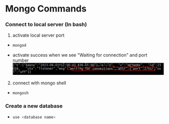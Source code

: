 # Mongo Commands
### Connect to local server (In bash)
1. activate local server port
  - ```bash
    mongod
    ```
  - activate success when we see "Waiting for connection" and port number
    ![Image](Images/mongodConnection.png)
2. connect with mongo shell
  - ```bash
    mongosh
    ```

### Create a new database
- ```bash
  use <database name>
  ```
   
